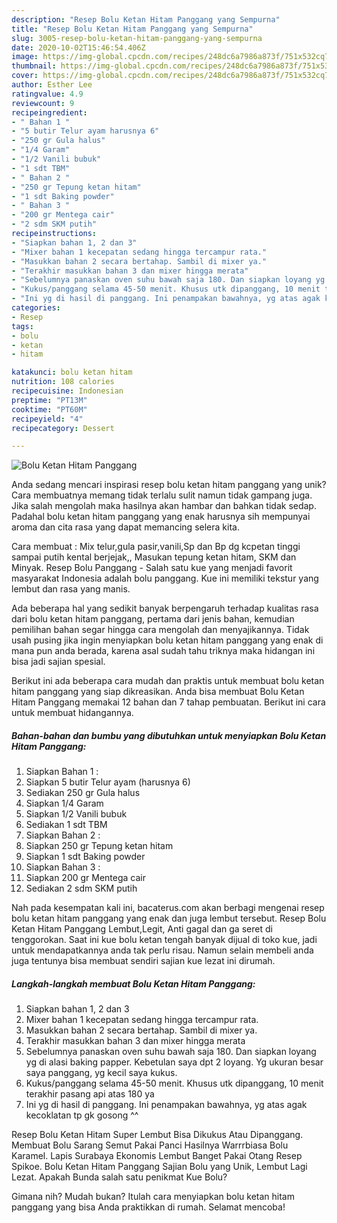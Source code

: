 ```yaml
---
description: "Resep Bolu Ketan Hitam Panggang yang Sempurna"
title: "Resep Bolu Ketan Hitam Panggang yang Sempurna"
slug: 3005-resep-bolu-ketan-hitam-panggang-yang-sempurna
date: 2020-10-02T15:46:54.406Z
image: https://img-global.cpcdn.com/recipes/248dc6a7986a873f/751x532cq70/bolu-ketan-hitam-panggang-foto-resep-utama.jpg
thumbnail: https://img-global.cpcdn.com/recipes/248dc6a7986a873f/751x532cq70/bolu-ketan-hitam-panggang-foto-resep-utama.jpg
cover: https://img-global.cpcdn.com/recipes/248dc6a7986a873f/751x532cq70/bolu-ketan-hitam-panggang-foto-resep-utama.jpg
author: Esther Lee
ratingvalue: 4.9
reviewcount: 9
recipeingredient:
- " Bahan 1 "
- "5 butir Telur ayam harusnya 6"
- "250 gr Gula halus"
- "1/4 Garam"
- "1/2 Vanili bubuk"
- "1 sdt TBM"
- " Bahan 2 "
- "250 gr Tepung ketan hitam"
- "1 sdt Baking powder"
- " Bahan 3 "
- "200 gr Mentega cair"
- "2 sdm SKM putih"
recipeinstructions:
- "Siapkan bahan 1, 2 dan 3"
- "Mixer bahan 1 kecepatan sedang hingga tercampur rata."
- "Masukkan bahan 2 secara bertahap. Sambil di mixer ya."
- "Terakhir masukkan bahan 3 dan mixer hingga merata"
- "Sebelumnya panaskan oven suhu bawah saja 180. Dan siapkan loyang yg di alasi baking papper. Kebetulan saya dpt 2 loyang. Yg ukuran besar saya panggang, yg kecil saya kukus."
- "Kukus/panggang selama 45-50 menit. Khusus utk dipanggang, 10 menit terakhir pasang api atas 180 ya"
- "Ini yg di hasil di panggang. Ini penampakan bawahnya, yg atas agak kecoklatan tp gk gosong ^^"
categories:
- Resep
tags:
- bolu
- ketan
- hitam

katakunci: bolu ketan hitam 
nutrition: 108 calories
recipecuisine: Indonesian
preptime: "PT13M"
cooktime: "PT60M"
recipeyield: "4"
recipecategory: Dessert

---
```



![Bolu Ketan Hitam Panggang](https://img-global.cpcdn.com/recipes/248dc6a7986a873f/751x532cq70/bolu-ketan-hitam-panggang-foto-resep-utama.jpg)

Anda sedang mencari inspirasi resep bolu ketan hitam panggang yang unik? Cara membuatnya memang tidak terlalu sulit namun tidak gampang juga. Jika salah mengolah maka hasilnya akan hambar dan bahkan tidak sedap. Padahal bolu ketan hitam panggang yang enak harusnya sih mempunyai aroma dan cita rasa yang dapat memancing selera kita.

Cara membuat : Mix telur,gula pasir,vanili,Sp dan Bp dg kcpetan tinggi sampai putih kental berjejak,, Masukan tepung ketan hitam, SKM dan Minyak. Resep Bolu Panggang - Salah satu kue yang menjadi favorit masyarakat Indonesia adalah bolu panggang. Kue ini memiliki tekstur yang lembut dan rasa yang manis.

Ada beberapa hal yang sedikit banyak berpengaruh terhadap kualitas rasa dari bolu ketan hitam panggang, pertama dari jenis bahan, kemudian pemilihan bahan segar hingga cara mengolah dan menyajikannya. Tidak usah pusing jika ingin menyiapkan bolu ketan hitam panggang yang enak di mana pun anda berada, karena asal sudah tahu triknya maka hidangan ini bisa jadi sajian spesial.


Berikut ini ada beberapa cara mudah dan praktis untuk membuat bolu ketan hitam panggang yang siap dikreasikan. Anda bisa membuat Bolu Ketan Hitam Panggang memakai 12 bahan dan 7 tahap pembuatan. Berikut ini cara untuk membuat hidangannya.

<!--inarticleads1-->

##### Bahan-bahan dan bumbu yang dibutuhkan untuk menyiapkan Bolu Ketan Hitam Panggang:

1. Siapkan  Bahan 1 :
1. Siapkan 5 butir Telur ayam (harusnya 6)
1. Sediakan 250 gr Gula halus
1. Siapkan 1/4 Garam
1. Siapkan 1/2 Vanili bubuk
1. Sediakan 1 sdt TBM
1. Siapkan  Bahan 2 :
1. Siapkan 250 gr Tepung ketan hitam
1. Siapkan 1 sdt Baking powder
1. Siapkan  Bahan 3 :
1. Siapkan 200 gr Mentega cair
1. Sediakan 2 sdm SKM putih


Nah pada kesempatan kali ini, bacaterus.com akan berbagi mengenai resep bolu ketan hitam panggang yang enak dan juga lembut tersebut. Resep Bolu Ketan Hitam Panggang Lembut,Legit, Anti gagal dan ga seret di tenggorokan. Saat ini kue bolu ketan tengah banyak dijual di toko kue, jadi untuk mendapatkannya anda tak perlu risau. Namun selain membeli anda juga tentunya bisa membuat sendiri sajian kue lezat ini dirumah. 

<!--inarticleads2-->

##### Langkah-langkah membuat Bolu Ketan Hitam Panggang:

1. Siapkan bahan 1, 2 dan 3
1. Mixer bahan 1 kecepatan sedang hingga tercampur rata.
1. Masukkan bahan 2 secara bertahap. Sambil di mixer ya.
1. Terakhir masukkan bahan 3 dan mixer hingga merata
1. Sebelumnya panaskan oven suhu bawah saja 180. Dan siapkan loyang yg di alasi baking papper. Kebetulan saya dpt 2 loyang. Yg ukuran besar saya panggang, yg kecil saya kukus.
1. Kukus/panggang selama 45-50 menit. Khusus utk dipanggang, 10 menit terakhir pasang api atas 180 ya
1. Ini yg di hasil di panggang. Ini penampakan bawahnya, yg atas agak kecoklatan tp gk gosong ^^


Resep Bolu Ketan Hitam Super Lembut Bisa Dikukus Atau Dipanggang. Membuat Bolu Sarang Semut Pakai Panci Hasilnya Warrrbiasa Bolu Karamel. Lapis Surabaya Ekonomis Lembut Banget Pakai Otang Resep Spikoe. Bolu Ketan Hitam Panggang Sajian Bolu yang Unik, Lembut Lagi Lezat. Apakah Bunda salah satu penikmat Kue Bolu? 

Gimana nih? Mudah bukan? Itulah cara menyiapkan bolu ketan hitam panggang yang bisa Anda praktikkan di rumah. Selamat mencoba!
